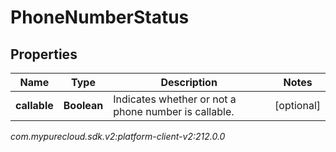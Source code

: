 # PhoneNumberStatus


## Properties

| Name | Type | Description | Notes |
| ------------ | ------------- | ------------- | ------------- |
| **callable** | **Boolean** | Indicates whether or not a phone number is callable. |  [optional] |




_com.mypurecloud.sdk.v2:platform-client-v2:212.0.0_
